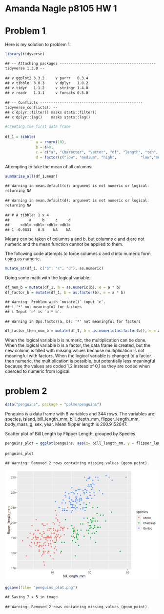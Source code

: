 Amanda Nagle p8105 HW 1
================

# Problem 1

Here is my solution to problem 1:

``` r
library(tidyverse)
```

    ## -- Attaching packages -------------------------------------------- tidyverse 1.3.0 --

    ## v ggplot2 3.3.2     v purrr   0.3.4
    ## v tibble  3.0.3     v dplyr   1.0.2
    ## v tidyr   1.1.2     v stringr 1.4.0
    ## v readr   1.3.1     v forcats 0.5.0

    ## -- Conflicts ----------------------------------------------- tidyverse_conflicts() --
    ## x dplyr::filter() masks stats::filter()
    ## x dplyr::lag()    masks stats::lag()

``` r
#creating the first data frame

df_1 = tibble(
              a = rnorm(10),
              b = a>0,
              c = c("a", "Character", "vector", "of", "length", "ten", "in", "column", "lettered", "c"),
              d = factor(c("low", "medium", "high",           "low","medium", "high", "low", "medium", "high", "low")))
```

Attempting to take the mean of all columns:

``` r
summarise_all(df_1,mean)
```

    ## Warning in mean.default(c): argument is not numeric or logical: returning NA

    ## Warning in mean.default(d): argument is not numeric or logical: returning NA

    ## # A tibble: 1 x 4
    ##         a     b     c     d
    ##     <dbl> <dbl> <dbl> <dbl>
    ## 1 -0.0831   0.5    NA    NA

Means can be taken of columns a and b, but columns c and d are not
numeric and the mean function cannot be applied to them.

The following code attempts to force columns c and d into numeric form
using as.numeric.

``` r
mutate_at(df_1, c("b", "c", "d"), as.numeric)
```

Doing some math with the logical variable:

``` r
df_num_b = mutate(df_1, b = as.numeric(b), e = a * b)
df_factor_b = mutate(df_1, b = as.factor(b), e = a * b)
```

    ## Warning: Problem with `mutate()` input `e`.
    ## i '*' not meaningful for factors
    ## i Input `e` is `a * b`.

    ## Warning in Ops.factor(a, b): '*' not meaningful for factors

``` r
df_factor_then_num_b = mutate(df_1, b = as.numeric(as.factor(b)), e = a * b)
```

When the logical variable b is numeric, the multiplication can be done.
When the logical variable b is a factor, the data frame is created, but
the new column is filled with missing values because multiplication is
not meaningful with factors. When the logical variable is changed to a
factor then numeric, the multiplication is possible, but potentially
less meaningful because the values are coded 1,2 instead of 0,1 as they
are coded when coerced to numeric from logical.

# problem 2

``` r
data("penguins", package = "palmerpenguins")
```

Penguins is a data frame with 8 variables and 344 rows. The variables
are: species, island, bill\_length\_mm, bill\_depth\_mm,
flipper\_length\_mm, body\_mass\_g, sex, year. Mean flipper length is
200.9152047.

Scatter plot of Bill Length by Flipper Length, grouped by Species

``` r
penguins_plot = ggplot(penguins, aes(x= bill_length_mm, y = flipper_length_mm, color= species)) + geom_point()

penguins_plot
```

    ## Warning: Removed 2 rows containing missing values (geom_point).

![](p8105_hw1_acn2138_files/figure-gfm/unnamed-chunk-6-1.png)<!-- -->

``` r
ggsave(file= "penguins_plot.png")
```

    ## Saving 7 x 5 in image

    ## Warning: Removed 2 rows containing missing values (geom_point).
